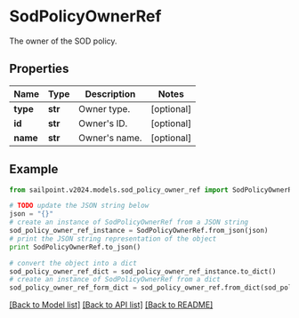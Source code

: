 # SodPolicyOwnerRef

The owner of the SOD policy.

## Properties

Name | Type | Description | Notes
------------ | ------------- | ------------- | -------------
**type** | **str** | Owner type. | [optional] 
**id** | **str** | Owner&#39;s ID. | [optional] 
**name** | **str** | Owner&#39;s name. | [optional] 

## Example

```python
from sailpoint.v2024.models.sod_policy_owner_ref import SodPolicyOwnerRef

# TODO update the JSON string below
json = "{}"
# create an instance of SodPolicyOwnerRef from a JSON string
sod_policy_owner_ref_instance = SodPolicyOwnerRef.from_json(json)
# print the JSON string representation of the object
print SodPolicyOwnerRef.to_json()

# convert the object into a dict
sod_policy_owner_ref_dict = sod_policy_owner_ref_instance.to_dict()
# create an instance of SodPolicyOwnerRef from a dict
sod_policy_owner_ref_form_dict = sod_policy_owner_ref.from_dict(sod_policy_owner_ref_dict)
```
[[Back to Model list]](../README.md#documentation-for-models) [[Back to API list]](../README.md#documentation-for-api-endpoints) [[Back to README]](../README.md)


